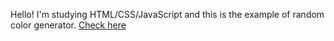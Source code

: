 Hello! I'm studying HTML/CSS/JavaScript and this is the example of random color generator.
[Check here](#) 